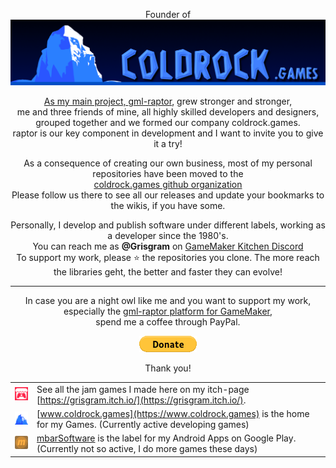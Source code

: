 <p align="center">
  Founder of<br/>
  <a href="https://www.coldrock.games" target="_blank"><img src="https://github.com/Grisgram/Grisgram/blob/main/images/coldrock_banner.png" />
</p>
<p align="center">
As my main project, <a href="https://github.com/Grisgram/gml-raptor">gml-raptor</a>, grew stronger and stronger,<br/>me and three friends of mine, all highly skilled developers and designers, grouped together and we formed our company coldrock.games.<br/>
raptor is our key component in development and I want to invite you to give it a try!
</p>
<p align="center">
As a consequence of creating our own business, most of my personal repositories have been moved to the<br/><a href="https://github.com/coldrockgames">coldrock.games github organization</a><br/>
Please follow us there to see all our releases and update your bookmarks to the wikis, if you have some.
</p>
<p align="center">
Personally, I develop and publish software under different labels, working as a developer since the 1980's.<br>You can reach me as <strong>@Grisgram</strong> on <a href="https://discord.gg/8krYCqr">GameMaker Kitchen Discord</a><br/>To support my work, please ⭐ the repositories you clone. The more reach the libraries geht, the better and faster they can evolve!
</p><hr/><p align="center">
In case you are a night owl like me and you want to support my work, especially the <a href="https://github.com/Grisgram/gml-raptor">gml-raptor platform for GameMaker</a>,<br/>spend me a coffee through PayPal. <p align="center"><a href="https://www.paypal.com/donate/?hosted_button_id=PL8VA5UFCPMK6" target="_blank"><img src="https://github.com/Grisgram/Grisgram/blob/main/images/paypal_donate.gif" /></a></p><p align="center">Thank you!</p>
</p>

| | |
|-----------------------------------------------------------------------------------------------------------------------------------------------------------------------------------------------------------------------------|-------------------------------------------------------------------------------------------------------|
| ![itch48](https://github.com/Grisgram/Grisgram/blob/main/images/itch48.png) | See all the jam games I made here on my itch-page [https://grisgram.itch.io/](https://grisgram.itch.io/).
| ![coldrock favicon48](https://github.com/Grisgram/Grisgram/blob/main/images/coldrock_favicon48.png) | [www.coldrock.games](https://www.coldrock.games) is the home for my Games. (Currently active developing games)|
| ![mbar logo](https://github.com/Grisgram/Grisgram/blob/main/images/mbar_m.png) | [mbarSoftware](https://play.google.com/store/apps/dev?id=8162011393461804761) is the label for my Android Apps on Google Play. (Currently not so active, I do more games these days)|
<!--
![Anurag's GitHub stats](https://github-readme-stats.vercel.app/api?username=grisgram&show_icons=true&theme=radical)
-->


<!--
**Grisgram/Grisgram** is a ✨ _special_ ✨ repository because its `README.md` (this file) appears on your GitHub profile.

Here are some ideas to get you started:

- 🔭 I’m currently working on ...
- 🌱 I’m currently learning ...
- 👯 I’m looking to collaborate on ...
- 🤔 I’m looking for help with ...
- 💬 Ask me about ...
- 📫 How to reach me: ...
- 😄 Pronouns: ...
- ⚡ Fun fact: ...
-->
